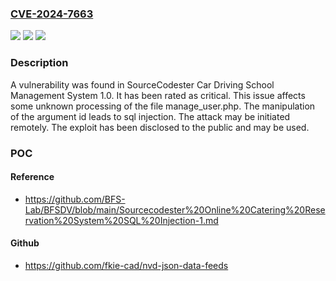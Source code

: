 ### [CVE-2024-7663](https://cve.mitre.org/cgi-bin/cvename.cgi?name=CVE-2024-7663)
![](https://img.shields.io/static/v1?label=Product&message=Car%20Driving%20School%20Management%20System&color=blue)
![](https://img.shields.io/static/v1?label=Version&message=%3D%201.0%20&color=brighgreen)
![](https://img.shields.io/static/v1?label=Vulnerability&message=CWE-89%20SQL%20Injection&color=brighgreen)

### Description

A vulnerability was found in SourceCodester Car Driving School Management System 1.0. It has been rated as critical. This issue affects some unknown processing of the file manage_user.php. The manipulation of the argument id leads to sql injection. The attack may be initiated remotely. The exploit has been disclosed to the public and may be used.

### POC

#### Reference
- https://github.com/BFS-Lab/BFSDV/blob/main/Sourcecodester%20Online%20Catering%20Reservation%20System%20SQL%20Injection-1.md

#### Github
- https://github.com/fkie-cad/nvd-json-data-feeds

